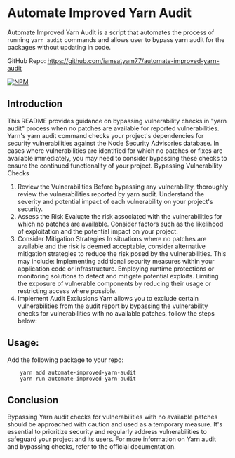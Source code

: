 # Automate Improved Yarn Audit
Automate Improved Yarn Audit is a script that automates the process of running `yarn audit` commands and allows user to bypass yarn audit for the packages without updating in code.

GitHub Repo: https://github.com/iamsatyam77/automate-improved-yarn-audit

[![NPM](https://nodei.co/npm/automate-improved-yarn-audit.png)](https://nodei.co/npm/automate-improved-yarn-audit/)

## Introduction
This README provides guidance on bypassing vulnerability checks in "yarn audit" process when no patches are available for reported vulnerabilities. Yarn's yarn audit command checks your project's dependencies for security vulnerabilities against the Node Security Advisories database. In cases where vulnerabilities are identified for which no patches or fixes are available immediately, you may need to consider bypassing these checks to ensure the continued functionality of your project.
Bypassing Vulnerability Checks
1. Review the Vulnerabilities
Before bypassing any vulnerability, thoroughly review the vulnerabilities reported by yarn audit. Understand the severity and potential impact of each vulnerability on your project's security.
2. Assess the Risk
Evaluate the risk associated with the vulnerabilities for which no patches are available. Consider factors such as the likelihood of exploitation and the potential impact on your project.
3. Consider Mitigation Strategies
In situations where no patches are available and the risk is deemed acceptable, consider alternative mitigation strategies to reduce the risk posed by the vulnerabilities. This may include:
Implementing additional security measures within your application code or infrastructure.
Employing runtime protections or monitoring solutions to detect and mitigate potential exploits.
Limiting the exposure of vulnerable components by reducing their usage or restricting access where possible.
4. Implement Audit Exclusions
Yarn allows you to exclude certain vulnerabilities from the audit report by bypassing the vulnerability checks for vulnerabilities with no available patches, follow the steps below:
 
## Usage:
Add the following package to your repo:

```
    yarn add automate-improved-yarn-audit
    yarn run automate-improved-yarn-audit
```

## Conclusion
Bypassing Yarn audit checks for vulnerabilities with no available patches should be approached with caution and used as a temporary measure. It's essential to prioritize security and regularly address vulnerabilities to safeguard your project and its users.
For more information on Yarn audit and bypassing checks, refer to the official documentation.
